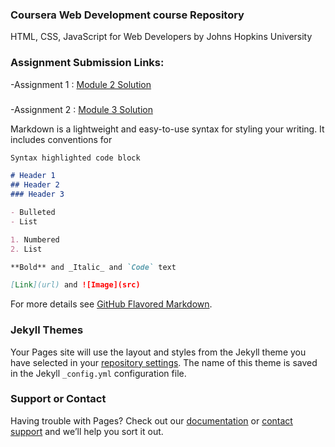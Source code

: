 ### Coursera Web Development course Repository
HTML, CSS, JavaScript for Web Developers by Johns Hopkins University
### Assignment Submission Links:
-Assignment 1 : [Module 2 Solution](https://aditi-singh21.github.io/Web_Development_Coursera/mod2_solution/)
###
-Assignment 2 : [Module 3 Solution](https://aditi-singh21.github.io/Web_Development_Coursera/mod3_solution/)

Markdown is a lightweight and easy-to-use syntax for styling your writing. It includes conventions for

```markdown
Syntax highlighted code block

# Header 1
## Header 2
### Header 3

- Bulleted
- List

1. Numbered
2. List

**Bold** and _Italic_ and `Code` text

[Link](url) and ![Image](src)
```

For more details see [GitHub Flavored Markdown](https://guides.github.com/features/mastering-markdown/).

### Jekyll Themes

Your Pages site will use the layout and styles from the Jekyll theme you have selected in your [repository settings](https://github.com/ADITI-SINGH21/Web_Development_Coursera/settings). The name of this theme is saved in the Jekyll `_config.yml` configuration file.

### Support or Contact

Having trouble with Pages? Check out our [documentation](https://help.github.com/categories/github-pages-basics/) or [contact support](https://github.com/contact) and we’ll help you sort it out.
